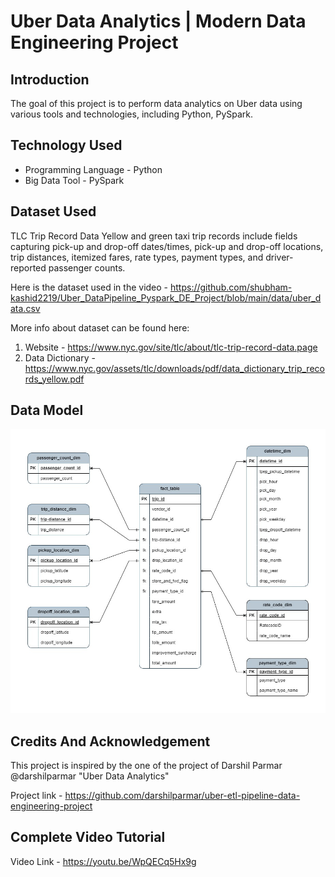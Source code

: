 # Uber Data Analytics | Modern Data Engineering Project

## Introduction

The goal of this project is to perform data analytics on Uber data using various tools and technologies, including Python, PySpark.


## Technology Used
- Programming Language - Python
- Big Data Tool - PySpark



## Dataset Used
TLC Trip Record Data
Yellow and green taxi trip records include fields capturing pick-up and drop-off dates/times, pick-up and drop-off locations, trip distances, itemized fares, rate types, payment types, and driver-reported passenger counts. 

Here is the dataset used in the video - https://github.com/shubham-kashid2219/Uber_DataPipeline_Pyspark_DE_Project/blob/main/data/uber_data.csv

More info about dataset can be found here:
1. Website - https://www.nyc.gov/site/tlc/about/tlc-trip-record-data.page
2. Data Dictionary - https://www.nyc.gov/assets/tlc/downloads/pdf/data_dictionary_trip_records_yellow.pdf

## Data Model
<img src="Data Model/Uber_Data_Model.jpg">

## Credits And Acknowledgement
This project is inspired by the one of the project of Darshil Parmar @darshilparmar "Uber Data Analytics"

Project link - https://github.com/darshilparmar/uber-etl-pipeline-data-engineering-project

## Complete Video Tutorial
Video Link - https://youtu.be/WpQECq5Hx9g
